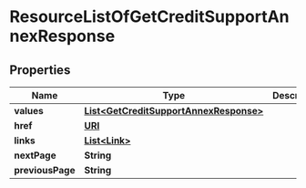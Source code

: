 

# ResourceListOfGetCreditSupportAnnexResponse

## Properties

Name | Type | Description | Notes
------------ | ------------- | ------------- | -------------
**values** | [**List&lt;GetCreditSupportAnnexResponse&gt;**](GetCreditSupportAnnexResponse.md) |  | 
**href** | [**URI**](URI.md) |  |  [optional]
**links** | [**List&lt;Link&gt;**](Link.md) |  |  [optional]
**nextPage** | **String** |  |  [optional]
**previousPage** | **String** |  |  [optional]



